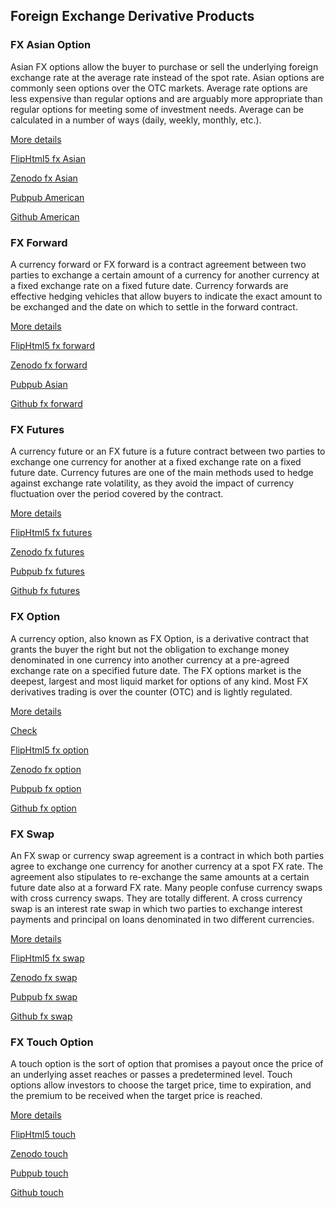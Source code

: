 ## Foreign Exchange Derivative Products

###  FX Asian Option

Asian FX options allow the buyer to purchase or sell the underlying foreign exchange rate at the average rate instead of the spot rate. Asian options are commonly 
seen options over the OTC markets. Average rate options are less expensive than regular options and are arguably more appropriate than regular options for meeting 
some of investment needs. Average can be calculated in a number of ways (daily, weekly, monthly, etc.). 
	
[More details](./FxAsian-18.pdf)

[FlipHtml5 fx Asian](https://fliphtml5.com/download/download-pdf-file.php?str=x0DZh9GTud3bENXamIDM5UDN5ITPkl0av9mY)

[Zenodo fx Asian](https://zenodo.org/record/3988538/files/FxAsian-18.pdf)

[Pubpub American](https://fixedincome.pubpub.org/pub/wl8hffch/download/pdf)

[Github American](https://github.com/alanwhite1203/fxAsian/raw/main/FxAsian-18.pdf)


### FX Forward

 A currency forward or FX forward is a contract agreement between two parties to exchange a certain amount of a currency for another currency at a fixed exchange 
 rate on a fixed future date. Currency forwards are effective hedging vehicles that allow buyers to indicate the exact amount to be exchanged and the date on which 
 to settle in the forward contract. 
 
 [More details](./FxForward-19.pdf)
 
 [FlipHtml5 fx forward](https://fliphtml5.com/download/download-pdf-file.php?str=x0DZh9GTud3bENXamgjM5UDN5ITPkl0av9mY)
 
 [Zenodo fx forward](https://zenodo.org/record/3988542/files/FxForward-19.pdf)
 
 [Pubpub Asian](https://fixedincome.pubpub.org/pub/q7x5shxj/download/pdf)
 
 [Github fx forward](https://github.com/alanwhite1203/fxForward/raw/main/FxForward-19.pdf)
 
 
 ### FX Futures
 
 A currency future or an FX future is a future contract between two parties to exchange one currency for another at a fixed exchange rate on a fixed future date. 
 Currency futures are one of the main methods used to hedge against exchange rate volatility, as they avoid the impact of currency fluctuation over the period 
 covered by the contract. 
 
  [More details](./FxFuture-21.pdf)
  
  [FlipHtml5 fx futures](https://fliphtml5.com/download/download-pdf-file.php?str=x0DZh9GTud3bENXamUzM5UDN5ITPkl0av9mY)
  
  [Zenodo fx futures](https://zenodo.org/record/3988546/files/FxFuture-21.pdf)
  
  [Pubpub fx futures](https://fixedincome.pubpub.org/pub/olni7vl6/download/pdf)
  
  [Github fx futures](https://github.com/alanwhite1203/fxFuture/raw/main/FxFuture-21.pdf)
  
  
  ### FX Option
  
  A currency option, also known as FX Option, is a derivative contract that grants the buyer the right but not the obligation to exchange money denominated in 
  one currency into another currency at a pre-agreed exchange rate on a specified future date. The FX options market is the deepest, largest and most liquid market 
  for options of any kind. Most FX derivatives trading is over the counter (OTC) and is lightly regulated. 
  
  [More details](./FxOption-22.pdf)
  
  [Check](https://finpricing.com/lib/FxOption.html)
  
  [FlipHtml5 fx option](https://fliphtml5.com/download/download-pdf-file.php?str=x0DZh9GTud3bENXamMjMwATN5ITPkl0av9mY)
  
  [Zenodo fx option](https://zenodo.org/record/3990516/files/FxOption-22.pdf)
  
  [Pubpub fx option](https://fixedincome.pubpub.org/pub/81ff8xek/download/pdf)
  
  [Github fx option](https://github.com/alanwhite1203/fxOption/raw/main/FxOption-22.pdf)
  
   
   ### FX Swap
   
  An FX swap or currency swap agreement is a contract  in which both parties agree to exchange one currency for another currency at a spot FX rate. The agreement 
  also stipulates to re-exchange the same amounts at a certain future date also at a forward FX rate. Many people confuse currency swaps with cross currency swaps. 
  They are totally different. A cross currency swap is an interest rate swap in which two parties to exchange interest payments and principal on loans denominated 
  in two different currencies. 
   
   [More details](./FxSwap-23.pdf)
   
   [FlipHtml5 fx swap](https://fliphtml5.com/download/download-pdf-file.php?str=x0DZh9GTud3bENXamIzMwATN5ITPkl0av9mY)
   
   [Zenodo fx swap](https://zenodo.org/record/3990518/files/FxSwap-23.pdf)
   
   [Pubpub fx swap](https://fixedincome.pubpub.org/pub/k0brdlqc/download/pdf)
   
   [Github fx swap](https://github.com/alanwhite1203/fxSwap/raw/main/FxSwap-23.pdf)
   
   
   ### FX Touch Option
   
   A touch option is the sort of option that promises a payout once the price of an underlying asset reaches or passes a predetermined level. Touch options allow 
   investors to choose the target price, time to expiration, and the premium to be received when the target price is reached.  
   
   [More details](./FxTouch-24.pdf) 
   
   [FlipHtml5 touch](https://fliphtml5.com/download/download-pdf-file.php?str=x0DZh9GTud3bENXamMTNxgDN5ITPkl0av9mY)
   
   [Zenodo touch](https://zenodo.org/record/3990522/files/FxTouch-24.pdf)
   
   [Pubpub touch](https://fixedincome.pubpub.org/pub/c4yuodf7/download/pdf)
   
   [Github touch](https://github.com/alanwhite1203/fxTouch/raw/main/FxTouch-24.pdf)
   
   
   